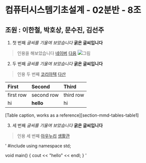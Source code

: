 # 컴퓨터시스템기초설계 - 02분반 - 8조
## 조원 : 이한철, 박호상, 문수진, 김선주

1. 첫 번째
*글씨를 기울여 보았습니다*
**굵은 글씨입니다**
> 인용을 해보았습니다
[네이버](www.naver.com)
[다음][여기를 클릭]
![그림](cse.koreatech.ac.kr/files/attach/images/102/624/e9805e4b86fa387d05a3b22598af0502.jpg)

[여기를 클릭]: www.daum.net

2. 두 번째
*글씨를 기울여 보았습니다*
**굵은 글씨입니다**
> 인용 두 번째
[코리아텍](www.koreatech.ac.kr)
[다산][다산으로 가기]

[다산으로 가기]: dasan.kut.ac.kr

| First | Second | Third |
| :---- | :----- | :---- |
| first row | second row | third row |
| hi | **hello** | hi |
[Table caption, works as a reference][section-mmd-tables-table1]

3. 세 번째
*글씨를 기울여 보았습니다*
**굵은 글씨입니다**
> 인용 세 번째
[아우누리](portal.kut.ac.kr)
[생활관][클릭]

[클릭]: dorm.kut.ac.kr

    
\' #include <iostream>
using namespace std;

void main() {
cout << "hello" << endl;
}
\'

